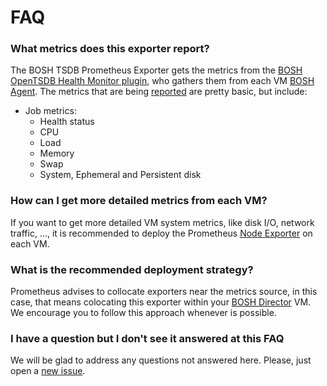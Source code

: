 # FAQ

### What metrics does this exporter report?

The BOSH TSDB Prometheus Exporter gets the metrics from the [BOSH OpenTSDB Health Monitor plugin][bosh_tsdb], who gathers them from each VM [BOSH Agent][bosh_agent]. The metrics that are being [reported][bosh_tsdb_exporter_metrics] are pretty basic, but include:

* Job metrics:
  * Health status
  * CPU
  * Load
  * Memory
  * Swap
  * System, Ephemeral and Persistent disk

### How can I get more detailed metrics from each VM?

If you want to get more detailed VM system metrics, like disk I/O, network traffic, ..., it is recommended to deploy the Prometheus [Node Exporter][node_exporter] on each VM.

### What is the recommended deployment strategy?

Prometheus advises to collocate exporters near the metrics source, in this case, that means colocating this exporter within your [BOSH Director][bosh_director] VM. We encourage you to follow this approach whenever is possible.

### I have a question but I don't see it answered at this FAQ

We will be glad to address any questions not answered here. Please, just open a [new issue][issues].

[bosh_agent]: https://bosh.io/docs/bosh-components.html#agent
[bosh_director]: http://bosh.io/docs/bosh-components.html#director
[bosh_tsdb]: http://bosh.io/docs/hm-config.html#tsdb
[bosh_tsdb_exporter_metrics]: https://github.com/cloudfoundry-community/bosh_exporter#metrics
[node_exporter]: https://github.com/prometheus/node_exporter
[issues]: https://github.com/cloudfoundry-community/bosh_tsdb_exporter/issues
